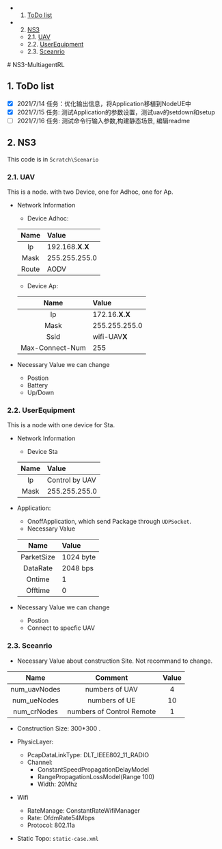 <!-- vscode-markdown-toc -->
* 1. [ToDo list](#ToDolist)
* 2. [NS3](#NS3)
	* 2.1. [ UAV](#UAV)
	* 2.2. [ UserEquipment](#UserEquipment)
	* 2.3. [ Sceanrio](#Sceanrio)

<!-- vscode-markdown-toc-config
	numbering=true
	autoSave=true
	/vscode-markdown-toc-config -->
<!-- /vscode-markdown-toc --># NS3-MultiagentRL
##  1. <a name='ToDolist'></a>ToDo list
- [x] 2021/7/14 任务：优化输出信息，将Application移植到NodeUE中
- [x] 2021/7/15 任务: 测试Application的参数设置，测试uav的setdown和setup
- [ ] 2021/7/16 任务: 测试命令行输入参数,构建静态场景, 编辑readme

##  2. <a name='NS3'></a>NS3

This code is in `Scratch\Scenario`
###  2.1. <a name='UAV'></a> UAV
This is a node. with two Device, one for Adhoc, one for Ap.

- Network Information
    - Device Adhoc:

    |Name|Value|
    |:---:|:---|
    |Ip|192.168.**X**.**X**|
    |Mask|255.255.255.0|
    |Route|AODV|

    - Device Ap:

    |Name|Value|
    |:---:|:---|
    |Ip|172.16.**X**.**X**|
    |Mask|255.255.255.0|
    |Ssid| wifi-UAV**X**|
    |Max-Connect-Num|255|

- Necessary Value we can change 
    - Postion
    - Battery
    - Up/Down 
###  2.2. <a name='UserEquipment'></a> UserEquipment
This is a node with one device for Sta.
- Network Information

    - Device Sta

    |Name|Value|
    |:---:|:---|
    |Ip|Control by UAV|
    |Mask|255.255.255.0|

- Application:
    - OnoffApplication, which send Package through `UDPSocket`.
    - Necessary Value

    |Name|Value|
    |:---:|:---|
    |ParketSize|1024 byte|
    |DataRate|2048 bps|
    |Ontime|1|
    |Offtime|0|

- Necessary Value we can change 
    - Postion
    - Connect to specfic UAV 

###  2.3. <a name='Sceanrio'></a> Sceanrio
- Necessary Value about construction Site. Not recommand to change.

| Name | Comment | Value |
| :-----:| :----: | :----: |
| num_uavNodes | numbers of UAV | 4 |
| num_ueNodes | numbers of UE | 10 |
| num_crNodes | numbers of Control Remote | 1 |

- Construction Size: 300*300 .

- PhysicLayer:
    - PcapDataLinkType: DLT_IEEE802_11_RADIO
    - Channel: 
        - ConstantSpeedPropagationDelayModel
        - RangePropagationLossModel(Range 100)
        - Width: 20Mhz
- Wifi 
    - RateManage: ConstantRateWifiManager
    - Rate: OfdmRate54Mbps
    - Protocol: 802.11a

- Static Topo: `static-case.xml`







